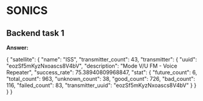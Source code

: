 # SONICS
## Backend task 1

**Answer:**

{
    "satellite": {
        "name": "ISS",
        "transmitter_count": 43,
        "transmitter": {
            "uuid": "eozSf5mKyzNxoascs8V4bV",
            "description": "Mode V/U FM - Voice Repeater",
            "success_rate": 75.38940809968847,
            "stat": {
                "future_count": 6,
                "total_count": 963,
                "unknown_count": 38,
                "good_count": 726,
                "bad_count": 116,
                "failed_count": 83,
                "transmitter_uuid": "eozSf5mKyzNxoascs8V4bV"
            }
        }
    }
}
